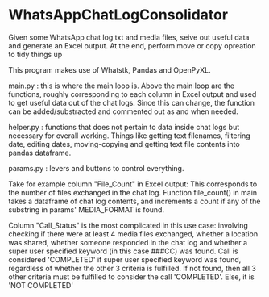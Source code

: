 # WhatsAppChatLogConsolidator
Given some WhatsApp chat log txt and media files, seive out useful data and generate an Excel output. At the end, perform move or copy opreation to tidy things up

This program makes use of Whatstk, Pandas and OpenPyXL.

main.py : this is where the main loop is. Above the main loop are the functions, roughly corresponding to each column in Excel output and used to get useful data out of the chat logs. Since this can change, the function can be added/substracted and commented out as and when needed.

helper.py : functions that does not pertain to data inside chat logs but necessary for overall working. Things like getting text filenames, filtering date, editing dates, moving-copying and getting text file contents into pandas dataframe.

params.py : levers and buttons to control everything.

Take for example column "File_Count" in Excel output: This corresponds to the number of files exchanged in the chat log. Function file_count() in main takes a dataframe of chat log contents, and increments a count if any of the substring in params' MEDIA_FORMAT is found. 

Column "Call_Status" is the most complicated in this use case: involving checking if there were at least 4 media files exchanged, whether a location was shared, whether someone responded in the chat log and whether a super user specified keyword (in this case ###CC) was found. Call is considered 'COMPLETED' if super user specified keyword was found, regardless of whether the other 3 criteria is fulfilled. If not found, then all 3 other criteria must be fulfilled to consider the call 'COMPLETED'. Else, it is 'NOT COMPLETED'
